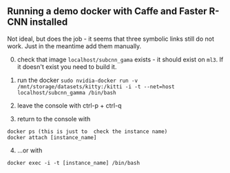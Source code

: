 ## Running a demo docker with Caffe and Faster R-CNN installed

Not ideal, but does the job - it seems that three symbolic links still do not work. Just in the meantime add them manually. 

0. check that image `localhost/subcnn_gama` exists - it should exist on `ml3`.
If it doesn't exist you need to build it.

1. run the docker
`sudo nvidia-docker run -v /mnt/storage/datasets/kitty:/kitti -i -t --net=host localhost/subcnn_gamma /bin/bash`

2. leave the console with ctrl-p + ctrl-q

3. return to the console with  
```
docker ps (this is just to  check the instance name)
docker attach [instance_name]
```
4. ...or with  
```
docker exec -i -t [instance_name] /bin/bash
```
